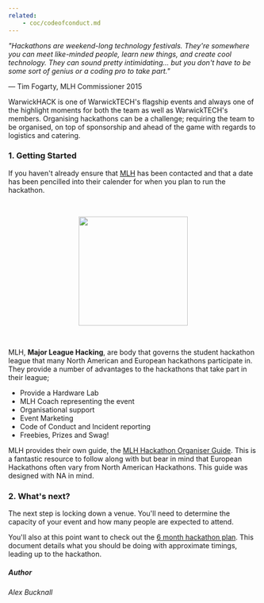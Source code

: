 ```yaml
---
related:
    - coc/codeofconduct.md
---
```


*"Hackathons are weekend-long technology festivals. They're somewhere you can meet like-minded people, learn new things, and create cool technology. They can sound pretty intimidating... but you don't have to be some sort of genius or a coding pro to take part."* 

&mdash; Tim Fogarty, MLH Commissioner 2015

WarwickHACK is one of WarwickTECH's flagship events and always one of the highlight moments for both the team as well as WarwickTECH's members. Organising hackathons can be a challenge; requiring the team to be organised, on top of sponsorship and ahead of the game with regards to logistics and catering. 

### 1. Getting Started

If you haven't already ensure that [MLH](mlh.io) has been contacted and that a date has been pencilled into their calender for when you plan to run the hackathon.


<!-- EXAMPLE OF HOW TO ADD A CENTRED IMAGE -->
<br>

<p align="center"><img src ="https://static.mlh.io/brand-assets/logo/official/mlh-logo-color.svg" width="220"></p>

<br>
<!--                                       -->


MLH, **Major League Hacking**, are body that governs the student hackathon league that many North American and European hackathons participate in. They provide a number of advantages to the hackathons that take part in their league;

- Provide a Hardware Lab
- MLH Coach representing the event
- Organisational support
- Event Marketing
- Code of Conduct and Incident reporting
- Freebies, Prizes and Swag!

MLH provides their own guide, the [MLH Hackathon Organiser Guide](https://guide.mlh.io/). This is a fantastic resource to follow along with but bear in mind that European Hackathons often vary from North American Hackathons. This guide was designed with NA in mind.

### 2. What's next?

The next step is locking down a venue. You'll need to determine the capacity of your event and how many people are expected to attend.

You'll also at this point want to check out the [6 month hackathon plan](./calendar.md). This document details what you should be doing with approximate timings, leading up to the hackathon.

##### Author

*Alex Bucknall*
